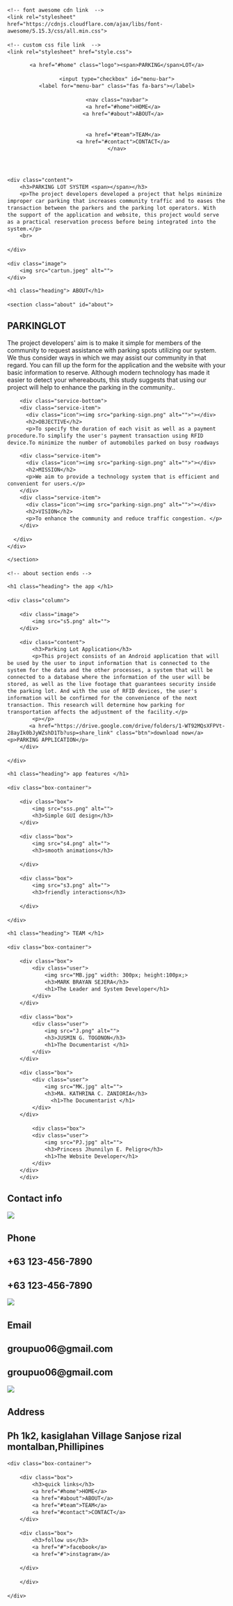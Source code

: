 <!DOCTYPE html>
<html lang="en">
<head>
    <meta charset="UTF-8">
    <meta name="viewport" content="width=device-width, initial-scale=1.0">
    <title>PARKING LOT SITE</title>

    <!-- font awesome cdn link  -->
    <link rel="stylesheet" href="https://cdnjs.cloudflare.com/ajax/libs/font-awesome/5.15.3/css/all.min.css">

    <!-- custom css file link  -->
    <link rel="stylesheet" href="style.css">

</head>
<body>
    
<!-- header section starts  -->

<header>

    <a href="#home" class="logo"><span>PARKING</span>LOT</a>

    <input type="checkbox" id="menu-bar">
    <label for="menu-bar" class="fas fa-bars"></label>

    <nav class="navbar">
        <a href="#home">HOME</a>
        <a href="#about">ABOUT</a>


        <a href="#team">TEAM</a>
        <a href="#contact">CONTACT</a>
    </nav>

</header>

<!-- header section ends -->

<!-- home section starts  -->

<section class="home" id="home">

    <div class="content">
        <h3>PARKING LOT SYSTEM <span></span></h3>
        <p>The project developers developed a project that helps minimize improper car parking that increases community traffic and to eases the transaction between the parkers and the parking lot operators. With the support of the application and website, this project would serve as a practical reservation process before being integrated into the system.</p>
        <br>
        
    </div>

    <div class="image">
        <img src="cartun.jpeg" alt="">
    </div>

</section>

<!-- home section ends -->
  
<!-- about section start -->
  
    
    <h1 class="heading"> ABOUT</h1>

    <section class="about" id="about">
  <section id="services">
    <div class="services container">
      <div class="service-top">
        <h1 class="section-title">PARKING<span>L</span>OT</h1>
        <p>The project developers' aim is to make it simple for members of the community to request assistance with parking spots utilizing our system. We thus consider ways in which we may assist our community in that regard. You can fill up the form for the application and the website with your basic information to reserve. Although modern technology has made it easier to detect your whereabouts, this study suggests that using our project will help to enhance the parking in the community..</p>
      </div>
        
        <div class="service-bottom">
        <div class="service-item">
          <div class="icon"><img src="parking-sign.png" alt="">"></div>
          <h2>OBJECTIVE</h2>
          <p>To specify the duration of each visit as well as a payment procedure.To simplify the user's payment transaction using RFID device.To minimize the number of automobiles parked on busy roadways
</p>
        </div>
      
        <div class="service-item">
          <div class="icon"><img src="parking-sign.png" alt="">"></div>
          <h2>MISSION</h2>
          <p>We aim to provide a technology system that is efficient and convenient for users.</p>
        </div>
        <div class="service-item">
          <div class="icon"><img src="parking-sign.png" alt="">"></div>
          <h2>VISION</h2>
          <p>To enhance the community and reduce traffic congestion. </p>
        </div>
       
      </div>
    </div>
  </section>

    
    </section>
    
    <!-- about section ends -->
    
    
   <section class="app" id="app">

    <h1 class="heading"> the app </h1>

    <div class="column">

        <div class="image">
            <img src="s5.png" alt="">
        </div>

        <div class="content">
            <h3>Parking Lot Application</h3>
            <p>This project consists of an Android application that will be used by the user to input information that is connected to the system for the data and the other processes, a system that will be connected to a database where the information of the user will be stored, as well as the live footage that guarantees security inside the parking lot. And with the use of RFID devices, the user's information will be confirmed for the convenience of the next transaction. This research will determine how parking for transportation affects the adjustment of the facility.</p>
            <p></p>
           <a href="https://drive.google.com/drive/folders/1-WT92MQsXFPVt-28ayIk0bJyWZshD1Tb?usp=share_link" class="btn">download now</a><p>PARKING APPLICATION</p>
        </div>

    </div>

</section>


<!-- features section starts  -->

<section class="features" id="features">

    <h1 class="heading"> app features </h1>

    <div class="box-container">

        <div class="box">
            <img src="sss.png" alt="">
            <h3>Simple GUI design</h3>
        </div>

        <div class="box">
            <img src="s4.png" alt="">
            <h3>smooth animations</h3>
            
        </div>

        <div class="box">
            <img src="s3.png" alt="">
            <h3>friendly interactions</h3>
           
        </div>

    </div>

</section>

<!-- features section ends -->

<!-- team section start -->

<section class="team" id="team">

    <h1 class="heading"> TEAM </h1>

    <div class="box-container">

        <div class="box">
            <div class="user">
                <img src="MB.jpg" width: 300px; height:100px;>
                <h3>MARK BRAYAN SEJERA</h3>
                <h1>The Leader and System Developer</h1>
            </div>
        </div>

        <div class="box">
            <div class="user">
                <img src="J.png" alt="">
                <h3>JUSMIN G. TOGONON</h3>
                <h1>The Documentarist </h1>
            </div>
        </div>

        <div class="box">
            <div class="user">
                <img src="MK.jpg" alt="">
                <h3>MA. KATHRINA C. ZANIORIA</h3>
                  <h1>The Documentarist </h1>
            </div>
        </div>
            
            <div class="box">
            <div class="user">
                <img src="PJ.jpg" alt="">
                <h3>Princess Jhunnilyn E. Peligro</h3>
                <h1>The Website Developer</h1>
            </div>
        </div>
        </div>

</section>

<!-- team section ends -->


<!-- map section starts  -->
   
<!-- map section ends -->

<!-- Contact Section -->
  <section id="contact">
    <div class="contact container">
      <div>
        <h1 class="section-title">Contact <span>info</span></h1>
      </div>
      <div class="contact-items">
        <div class="contact-item">
          <div class="icon"><img src="https://img.icons8.com/bubbles/100/000000/phone.png" /></div>
          <div class="contact-info">
            <h1>Phone</h1>
            <h2> +63 123-456-7890</h2>
            <h2> +63 123-456-7890</h2>
          </div>
        </div>
        <div class="contact-item">
          <div class="icon"><img src="https://img.icons8.com/bubbles/100/000000/new-post.png" /></div>
          <div class="contact-info">
            <h1>Email</h1>
            <h2>groupuo06@gmail.com</h2>
            <h2>groupuo06@gmail.com</h2>
          </div>
        </div>
        <div class="contact-item">
          <div class="icon"><img src="https://img.icons8.com/bubbles/100/000000/map-marker.png" /></div>
          <div class="contact-info">
            <h1>Address</h1>
            <h2>Ph 1k2, kasiglahan Village Sanjose rizal montalban,Phillipines </h2>
          </div>
        </div>
      </div>
    </div>
  </section>
  <!-- End Contact Section -->

<!-- footer section starts  -->

<div class="footer">

    <div class="box-container">

        <div class="box">
            <h3>quick links</h3>
            <a href="#home">HOME</a>
            <a href="#about">ABOUT</a>
            <a href="#team">TEAM</a>
            <a href="#contact">CONTACT</a>
        </div>

        <div class="box">
            <h3>follow us</h3>
            <a href="#">facebook</a>
            <a href="#">instagram</a>
           
        </div>

        </div>

    </div>

    


</body>
</html>
